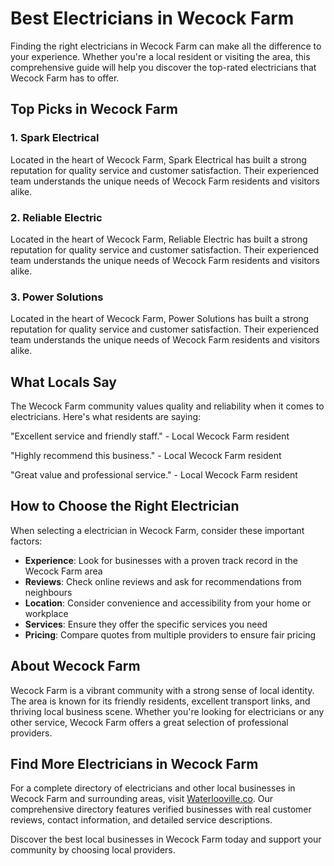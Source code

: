 # Best Electricians in Wecock Farm

Finding the right electricians in Wecock Farm can make all the difference to your experience. Whether you're a local resident or visiting the area, this comprehensive guide will help you discover the top-rated electricians that Wecock Farm has to offer.

## Top Picks in Wecock Farm

### 1. Spark Electrical
Located in the heart of Wecock Farm, Spark Electrical has built a strong reputation for quality service and customer satisfaction. Their experienced team understands the unique needs of Wecock Farm residents and visitors alike.

### 2. Reliable Electric
Located in the heart of Wecock Farm, Reliable Electric has built a strong reputation for quality service and customer satisfaction. Their experienced team understands the unique needs of Wecock Farm residents and visitors alike.

### 3. Power Solutions
Located in the heart of Wecock Farm, Power Solutions has built a strong reputation for quality service and customer satisfaction. Their experienced team understands the unique needs of Wecock Farm residents and visitors alike.

## What Locals Say

The Wecock Farm community values quality and reliability when it comes to electricians. Here's what residents are saying:

"Excellent service and friendly staff." - Local Wecock Farm resident

"Highly recommend this business." - Local Wecock Farm resident

"Great value and professional service." - Local Wecock Farm resident

## How to Choose the Right Electrician

When selecting a electrician in Wecock Farm, consider these important factors:

- **Experience**: Look for businesses with a proven track record in the Wecock Farm area
- **Reviews**: Check online reviews and ask for recommendations from neighbours
- **Location**: Consider convenience and accessibility from your home or workplace
- **Services**: Ensure they offer the specific services you need
- **Pricing**: Compare quotes from multiple providers to ensure fair pricing

## About Wecock Farm

Wecock Farm is a vibrant community with a strong sense of local identity. The area is known for its friendly residents, excellent transport links, and thriving local business scene. Whether you're looking for electricians or any other service, Wecock Farm offers a great selection of professional providers.

## Find More Electricians in Wecock Farm

For a complete directory of electricians and other local businesses in Wecock Farm and surrounding areas, visit [Waterlooville.co](https://waterlooville.co). Our comprehensive directory features verified businesses with real customer reviews, contact information, and detailed service descriptions.

Discover the best local businesses in Wecock Farm today and support your community by choosing local providers.

